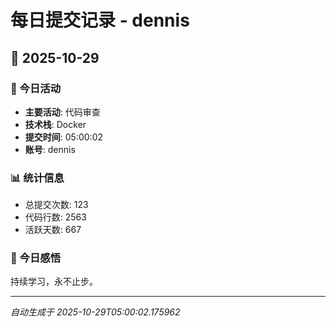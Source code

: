 # 每日提交记录 - dennis

## 📅 2025-10-29

### 🎯 今日活动
- **主要活动**: 代码审查
- **技术栈**: Docker
- **提交时间**: 05:00:02
- **账号**: dennis

### 📊 统计信息
- 总提交次数: 123
- 代码行数: 2563
- 活跃天数: 667

### 💭 今日感悟
持续学习，永不止步。

---
*自动生成于 2025-10-29T05:00:02.175962*
